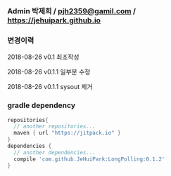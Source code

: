 ### Admin 박제희 / pjh2359@gamil.com / https://jehuipark.github.io
### 변경이력
2018-08-26 v0.1 최초작성

2018-08-26 v0.1.1 일부분 수정

2018-08-26 v0.1.1 sysout 제거


### gradle dependency 
``` groovy
repositories{
  // another repositories...
  maven { url "https://jitpack.io" }
}
dependencies {
  // another dependencies...
  compile 'com.github.JeHuiPark:LongPolling:0.1.2'
}
```
